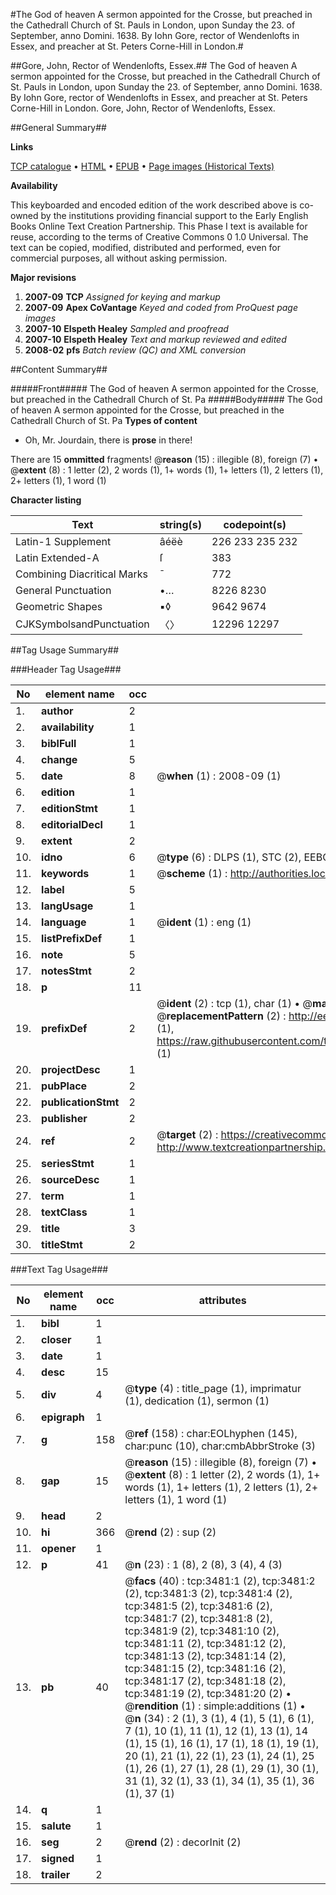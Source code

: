 #The God of heaven A sermon appointed for the Crosse, but preached in the Cathedrall Church of St. Pauls in London, upon Sunday the 23. of September, anno Domini. 1638. By Iohn Gore, rector of Wendenlofts in Essex, and preacher at St. Peters Corne-Hill in London.#

##Gore, John, Rector of Wendenlofts, Essex.##
The God of heaven A sermon appointed for the Crosse, but preached in the Cathedrall Church of St. Pauls in London, upon Sunday the 23. of September, anno Domini. 1638. By Iohn Gore, rector of Wendenlofts in Essex, and preacher at St. Peters Corne-Hill in London.
Gore, John, Rector of Wendenlofts, Essex.

##General Summary##

**Links**

[TCP catalogue](http://www.ota.ox.ac.uk/tcp/)  • 
[HTML](http://tei.it.ox.ac.uk/tcp/Texts-HTML/free/A01/A01936.html)  • 
[EPUB](http://tei.it.ox.ac.uk/tcp/Texts-EPUB/free/A01/A01936.epub) • 
[Page images (Historical Texts)](https://data.historicaltexts.jisc.ac.uk/view?pubId=eebo-99839085e&pageId=eebo-99839085e-3481-1)

**Availability**

This keyboarded and encoded edition of the
	       work described above is co-owned by the institutions
	       providing financial support to the Early English Books
	       Online Text Creation Partnership. This Phase I text is
	       available for reuse, according to the terms of Creative
	       Commons 0 1.0 Universal. The text can be copied,
	       modified, distributed and performed, even for
	       commercial purposes, all without asking permission.

**Major revisions**

1. __2007-09__ __TCP__ *Assigned for keying and markup*
1. __2007-09__ __Apex CoVantage__ *Keyed and coded from ProQuest page images*
1. __2007-10__ __Elspeth Healey__ *Sampled and proofread*
1. __2007-10__ __Elspeth Healey__ *Text and markup reviewed and edited*
1. __2008-02__ __pfs__ *Batch review (QC) and XML conversion*

##Content Summary##

#####Front#####
The God of heaven A sermon appointed for the Crosse, but preached in the Cathedrall Church of St. Pa
#####Body#####
The God of heaven A sermon appointed for the Crosse, but preached in the Cathedrall Church of St. Pa
**Types of content**

  * Oh, Mr. Jourdain, there is **prose** in there!

There are 15 **ommitted** fragments! 
 @__reason__ (15) : illegible (8), foreign (7)  •  @__extent__ (8) : 1 letter (2), 2 words (1), 1+ words (1), 1+ letters (1), 2 letters (1), 2+ letters (1), 1 word (1)

**Character listing**


|Text|string(s)|codepoint(s)|
|---|---|---|
|Latin-1 Supplement|âéëè|226 233 235 232|
|Latin Extended-A|ſ|383|
|Combining             Diacritical Marks|̄|772|
|General Punctuation|•…|8226 8230|
|Geometric Shapes|▪◊|9642 9674|
|CJKSymbolsandPunctuation|〈〉|12296 12297|

##Tag Usage Summary##

###Header Tag Usage###

|No|element name|occ|attributes|
|---|---|---|---|
|1.|__author__|2||
|2.|__availability__|1||
|3.|__biblFull__|1||
|4.|__change__|5||
|5.|__date__|8| @__when__ (1) : 2008-09 (1)|
|6.|__edition__|1||
|7.|__editionStmt__|1||
|8.|__editorialDecl__|1||
|9.|__extent__|2||
|10.|__idno__|6| @__type__ (6) : DLPS (1), STC (2), EEBO-CITATION (1), PROQUEST (1), VID (1)|
|11.|__keywords__|1| @__scheme__ (1) : http://authorities.loc.gov/ (1)|
|12.|__label__|5||
|13.|__langUsage__|1||
|14.|__language__|1| @__ident__ (1) : eng (1)|
|15.|__listPrefixDef__|1||
|16.|__note__|5||
|17.|__notesStmt__|2||
|18.|__p__|11||
|19.|__prefixDef__|2| @__ident__ (2) : tcp (1), char (1)  •  @__matchPattern__ (2) : ([0-9\-]+):([0-9IVX]+) (1), (.+) (1)  •  @__replacementPattern__ (2) : http://eebo.chadwyck.com/downloadtiff?vid=$1&page=$2 (1), https://raw.githubusercontent.com/textcreationpartnership/Texts/master/tcpchars.xml#$1 (1)|
|20.|__projectDesc__|1||
|21.|__pubPlace__|2||
|22.|__publicationStmt__|2||
|23.|__publisher__|2||
|24.|__ref__|2| @__target__ (2) : https://creativecommons.org/publicdomain/zero/1.0/ (1), http://www.textcreationpartnership.org/docs/. (1)|
|25.|__seriesStmt__|1||
|26.|__sourceDesc__|1||
|27.|__term__|1||
|28.|__textClass__|1||
|29.|__title__|3||
|30.|__titleStmt__|2||


###Text Tag Usage###

|No|element name|occ|attributes|
|---|---|---|---|
|1.|__bibl__|1||
|2.|__closer__|1||
|3.|__date__|1||
|4.|__desc__|15||
|5.|__div__|4| @__type__ (4) : title_page (1), imprimatur (1), dedication (1), sermon (1)|
|6.|__epigraph__|1||
|7.|__g__|158| @__ref__ (158) : char:EOLhyphen (145), char:punc (10), char:cmbAbbrStroke (3)|
|8.|__gap__|15| @__reason__ (15) : illegible (8), foreign (7)  •  @__extent__ (8) : 1 letter (2), 2 words (1), 1+ words (1), 1+ letters (1), 2 letters (1), 2+ letters (1), 1 word (1)|
|9.|__head__|2||
|10.|__hi__|366| @__rend__ (2) : sup (2)|
|11.|__opener__|1||
|12.|__p__|41| @__n__ (23) : 1 (8), 2 (8), 3 (4), 4 (3)|
|13.|__pb__|40| @__facs__ (40) : tcp:3481:1 (2), tcp:3481:2 (2), tcp:3481:3 (2), tcp:3481:4 (2), tcp:3481:5 (2), tcp:3481:6 (2), tcp:3481:7 (2), tcp:3481:8 (2), tcp:3481:9 (2), tcp:3481:10 (2), tcp:3481:11 (2), tcp:3481:12 (2), tcp:3481:13 (2), tcp:3481:14 (2), tcp:3481:15 (2), tcp:3481:16 (2), tcp:3481:17 (2), tcp:3481:18 (2), tcp:3481:19 (2), tcp:3481:20 (2)  •  @__rendition__ (1) : simple:additions (1)  •  @__n__ (34) : 2 (1), 3 (1), 4 (1), 5 (1), 6 (1), 7 (1), 10 (1), 11 (1), 12 (1), 13 (1), 14 (1), 15 (1), 16 (1), 17 (1), 18 (1), 19 (1), 20 (1), 21 (1), 22 (1), 23 (1), 24 (1), 25 (1), 26 (1), 27 (1), 28 (1), 29 (1), 30 (1), 31 (1), 32 (1), 33 (1), 34 (1), 35 (1), 36 (1), 37 (1)|
|14.|__q__|1||
|15.|__salute__|1||
|16.|__seg__|2| @__rend__ (2) : decorInit (2)|
|17.|__signed__|1||
|18.|__trailer__|2||
